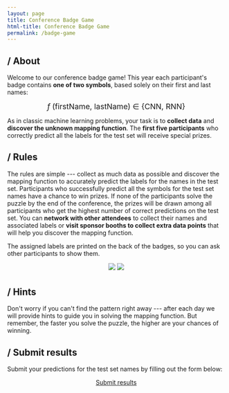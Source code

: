 ```yaml
---
layout: page
title: Conference Badge Game
html-title: Conference Badge Game
permalink: /badge-game
---
```


## / About

Welcome to our conference badge game! This year each participant's badge contains **one of two symbols**, based solely on their first and last names:

<span style="font-size: 1.25em; text-align: center; display: block;">
    <span style="letter-spacing: 5px; font-style: italic;">f</span>(firstName, lastName) ∈ {CNN, RNN}
</span>

As in classic machine learning problems, your task is to **collect data** and **discover the unknown mapping function**.
The **first five participants** who correctly predict all the labels for the test set will receive special prizes. 

## / Rules

The rules are simple --- collect as much data as possible and discover the mapping function to accurately predict the labels for the names in the test set. Participants who successfully predict all the symbols for the test set names have a chance to win prizes. If none of the participants solve the puzzle by the end of the conference, the prizes will be drawn among all participants who get the highest number of correct predictions on the test set.
You can **network with other attendees** to collect their names and associated labels or **visit sponsor booths to collect extra data points** that will help you discover the mapping function.

The assigned labels are printed on the back of the badges, so you can ask other participants to show them.

<div align="center" style="margin-bottom: 30px;">
    <img class="width-100 width-max-300px photo" style="margin-bottom: 5px;" src="{{ "./images/optimized/badge-game-800x800/badge-dna.webp" | relative_url }}">
    <img class="width-100 width-max-300px photo" style="margin-bottom: 5px;" src="{{ "./images/optimized/badge-game-800x800/badge-chess.webp" | relative_url }}">
</div>

## / Hints

Don't worry if you can't find the pattern right away --- after each day we will provide hints to guide you in solving the mapping function. But remember, the faster you solve the puzzle, the higher are your chances of winning.

## / Submit results

Submit your predictions for the test set names by filling out the form below:

<div align="center" style="margin-bottom: 30px;">
    <a href="https://badge-game.paperform.co" class="btn btn-nonactive btn-default btn-lg" target="_blank"  disabled><i class="fa-solid fa-list"></i> Submit results</a>
</div>

<!-- Submissions are closed. -->
